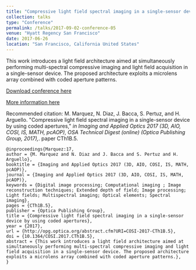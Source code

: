 ```yaml
---
title: "Compressive light field spectral imaging in a single-sensor device by using coded apertures"
collection: talks
type: "Conference"
permalink: /talks/2017-09-02-conference-05
venue: "Hyatt Regency San Francisco"
date: 2017-06-26
location: "San Francisco, California United States"
---
```


This work introduces a light field architecture aimed at simultaneously performing multi-spectral compressive imaging and light field acquisition in a single-sensor device. The proposed architecture exploits a microlens array combined with coded aperture patterns.

[Download conference here](https://nelson10.github.io/NelsonDiaz.github.io/files/Conference06.pdf)

[More information here](https://opg.optica.org/abstract.cfm?uri=cosi-2017-CTh1B.5)

Recommended citation: M. Marquez, N. Diaz, J. Bacca, S. Pertuz, and H. Arguello. "Compressive light field spectral imaging in a single-sensor device by using coded apertures," <i>in Imaging and Applied Optics 2017 (3D, AIO, COSI, IS, MATH, pcAOP), OSA Technical Digest (online) (Optica Publishing Group, 2017),</i>. paper CTh1B.5.

```
@inproceedings{Marquez:17,
author = {M. Marquez and N. Diaz and J. Bacca and S. Pertuz and H. Arguello},
booktitle = {Imaging and Applied Optics 2017 (3D, AIO, COSI, IS, MATH, pcAOP)},
journal = {Imaging and Applied Optics 2017 (3D, AIO, COSI, IS, MATH, pcAOP)},
keywords = {Digital image processing; Computational imaging ; Image reconstruction techniques; Extended depth of field; Image processing; Light fields; Multispectral imaging; Optical elements; Spectral imaging},
pages = {CTh1B.5},
publisher = {Optica Publishing Group},
title = {Compressive light field spectral imaging in a single-sensor device by using coded apertures},
year = {2017},
url = {http://opg.optica.org/abstract.cfm?URI=COSI-2017-CTh1B.5},
doi = {10.1364/COSI.2017.CTh1B.5},
abstract = {This work introduces a light field architecture aimed at simultaneously performing multi-spectral compressive imaging and light field acquisition in a single-sensor device. The proposed architecture exploits a microlens array combined with coded aperture patterns.},
}
```
